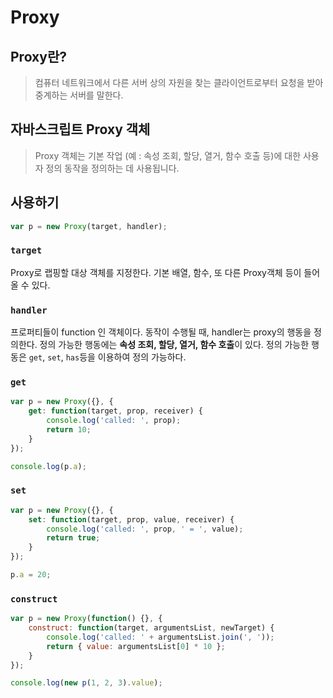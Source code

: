 # Proxy

## Proxy란?

> 컴퓨터 네트워크에서 다른 서버 상의 자원을 찾는 클라이언트로부터 요청을 받아 중계하는 서버를 말한다.

## 자바스크립트 Proxy 객체

> Proxy 객체는 기본 작업 (예 : 속성 조회, 할당, 열거, 함수 호출 등)에 대한 사용자 정의 동작을 정의하는 데 사용됩니다.

## 사용하기

```javascript
var p = new Proxy(target, handler);
```

### `target`

Proxy로 랩핑할 대상 객체를 지정한다. 기본 배열, 함수, 또 다른 Proxy객체 등이 들어올 수 있다.

### `handler`

프로퍼티들이 function 인 객체이다. 동작이 수행될 때, handler는 proxy의 행동을 정의한다. 정의 가능한 행동에는 **속성 조회, 할당, 열거, 함수 호출**이 있다. 정의 가능한 행동은 `get`, `set`, `has`등을 이용하여 정의 가능하다.

### `get` 

```javascript
var p = new Proxy({}, {
    get: function(target, prop, receiver) {
        console.log('called: ', prop);
        return 10;
    }
});

console.log(p.a);
```

### `set`
```javascript
var p = new Proxy({}, {
    set: function(target, prop, value, receiver) {
        console.log('called: ', prop, ' = ', value);
        return true;
    }
});

p.a = 20;
```

### `construct`

```javascript
var p = new Proxy(function() {}, {
    construct: function(target, argumentsList, newTarget) {
        console.log('called: ' + argumentsList.join(', '));
        return { value: argumentsList[0] * 10 };
    }
});

console.log(new p(1, 2, 3).value);
```